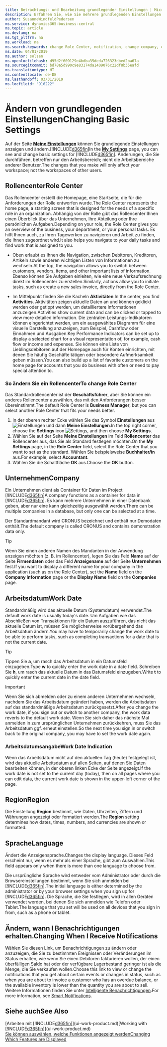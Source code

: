 ```yaml
---
title: Betrachtungs- und Bearbeitung grundlegender Einstellungen | Microsoft Docs
description: Erfahren Sie, wie Sie mehrere grundlegenden Einstellungen einrichten, zum Beispiel im Rollencenter, im Unternehmen oder im Arbeitsdatum.
author: SusanneWindfeldPedersen
ms.service: dynamics365-business-central
ms.topic: article
ms.devlang: na
ms.tgt_pltfrm: na
ms.workload: na
ms.search.keywords: change Role Center, notification, change company, change work date
ms.date: 04/01/2019
ms.author: solsen
ms.openlocfilehash: d95d2f609129e4bdba35deda726323dbed2ba67a
ms.sourcegitcommit: bd78a5d990c9e83174da1409076c22df8b35eafd
ms.translationtype: HT
ms.contentlocale: de-DE
ms.lasthandoff: 03/31/2019
ms.locfileid: "916222"
---
```

# <a name="changing-basic-settings"></a><span data-ttu-id="2a8ef-103">Ändern von grundlegenden Einstellungen</span><span class="sxs-lookup"><span data-stu-id="2a8ef-103">Changing Basic Settings</span></span>
<span data-ttu-id="2a8ef-104">Auf der Seite [**Meine Einstellungen**](https://businesscentral.dynamics.com?page=9176 "Rufen Sie direkt die Benutzereinstellungsseite in Business Central auf") können Sie grundlegende Einstellungen anzeigen und ändern.[!INCLUDE[d365fin](includes/d365fin_md.md)]</span><span class="sxs-lookup"><span data-stu-id="2a8ef-104">In the [**My Settings**](https://businesscentral.dynamics.com?page=9176 "Go directly to your user settings page in Business Central") page, you can see and change basic settings for [!INCLUDE[d365fin](includes/d365fin_md.md)].</span></span> <span data-ttu-id="2a8ef-105">Änderungen, die Sie durchführen, betreffen nur den Arbeitsbereich; nicht die Arbeitsbereiche anderer Benutzer.</span><span class="sxs-lookup"><span data-stu-id="2a8ef-105">The changes that you make will only affect your workspace; not the workspaces of other users.</span></span>  

## <a name="role-center"></a> <span data-ttu-id="2a8ef-106">Rollencenter</span><span class="sxs-lookup"><span data-stu-id="2a8ef-106">Role Center</span></span>
<span data-ttu-id="2a8ef-107">Das Rollencenter erstellt die Homepage, eine Startseite, die für die Anforderungen der Rolle entworfen wurde.</span><span class="sxs-lookup"><span data-stu-id="2a8ef-107">The Role Center represents the home page, a starting screen that is designed for the needs of a specific role in an organization.</span></span> <span data-ttu-id="2a8ef-108">Abhängig von der Rolle gibt das Rollencenter Ihnen einen Überblick über das Unternehmen, Ihre Abteilung oder Ihre persönlichen Aufgaben.</span><span class="sxs-lookup"><span data-stu-id="2a8ef-108">Depending on your role, the Role Center gives you an overview of the business, your department, or your personal tasks.</span></span> <span data-ttu-id="2a8ef-109">Es hilft Ihnen auch, zu Ihren Tagewerken zu navigieren und Arbeit zu finden, die Ihnen zugeordnet wird.</span><span class="sxs-lookup"><span data-stu-id="2a8ef-109">It also helps you navigate to your daily tasks and find work that is assigned to you.</span></span>

-   <span data-ttu-id="2a8ef-110">Oben erlaubt es Ihnen die Navigation, zwischen Debitoren, Kreditoren, Artikeln sowie anderen wichtigen Listen von Informationen zu wechseln.</span><span class="sxs-lookup"><span data-stu-id="2a8ef-110">At the top, the navigation allows you to switch between customers, vendors, items, and other important lists of information.</span></span> <span data-ttu-id="2a8ef-111">Ebenso können Sie Aufgaben einleiten, wie eine neue Verkaufsrechnung direkt im Rollencenter zu erstellen.</span><span class="sxs-lookup"><span data-stu-id="2a8ef-111">Similarly, actions allow you to initiate tasks, such as create a new sales invoice, directly from the Role Center.</span></span>

-   <span data-ttu-id="2a8ef-112">Im Mittelpunkt finden Sie die Kacheln **Aktivitäten**.</span><span class="sxs-lookup"><span data-stu-id="2a8ef-112">In the center, you find **Activities**.</span></span> <span data-ttu-id="2a8ef-113">Aktivitäten zeigen aktuelle Daten an und können geklickt werden oder getippt werden, um detailliertere Informationen anzuzeigen.</span><span class="sxs-lookup"><span data-stu-id="2a8ef-113">Activities show current data and can be clicked or tapped to view more detailed information.</span></span> <span data-ttu-id="2a8ef-114">Die zentralen Leistungs-Indikatoren können eingerichtet werden, um ein ausgewähltes Diagramm für eine visuelle Darstellung anzuzeigen, zum Beispiel, Cashflow oder Einnahmen und Ausgaben.</span><span class="sxs-lookup"><span data-stu-id="2a8ef-114">Key Performance Indicators can be set up to display a selected chart for a visual representation of, for example, cash flow or income and expenses.</span></span> <span data-ttu-id="2a8ef-115">Sie können eine Liste von Lieblingsdebitoren auf der Homepage auch für Konten einrichten, mit denen Sie häufig Geschäfte tätigen oder besondere Aufmerksamkeit geben müssen.</span><span class="sxs-lookup"><span data-stu-id="2a8ef-115">You can also build up a list of favorite customers on the home page for accounts that you do business with often or need to pay special attention to.</span></span>

### <a name="to-change-role-center"></a><span data-ttu-id="2a8ef-116">So ändern Sie ein Rollencenter</span><span class="sxs-lookup"><span data-stu-id="2a8ef-116">To change Role Center</span></span>
<span data-ttu-id="2a8ef-117">Das Standardrollencenter ist der **Geschäftsführer**, aber Sie können ein anderes Rollencenter auswählen, das mit den Anforderungen besser übereinstimmt.</span><span class="sxs-lookup"><span data-stu-id="2a8ef-117">The default Role Center is **Business Manager**, but you can select another Role Center that fits your needs better.</span></span>
1. <span data-ttu-id="2a8ef-118">In der oberen rechter Ecke wählen Sie das Symbol **Einstellungen** aus ![Einstellungen](media/ui-experience/settings_icon_small.png "Einstellungssymbol Rollencenter") und dann **Meine Einstellungen**.</span><span class="sxs-lookup"><span data-stu-id="2a8ef-118">In the top right corner, choose the **Settings** icon ![Settings](media/ui-experience/settings_icon_small.png "Settings icon for role center"), and then choose **My Settings**.</span></span>
2. <span data-ttu-id="2a8ef-119">Wählen Sie auf der Seite **Meine Einstellungen** im Feld **Rollencenter** das Rollencenter aus, das Sie als Standard festlegen möchten.</span><span class="sxs-lookup"><span data-stu-id="2a8ef-119">On the **My Settings** page, in the **Role Center** field, select the Role Center that you want to set as the standard.</span></span> <span data-ttu-id="2a8ef-120">Wählen Sie beispielsweise **Buchhalter/in** aus.</span><span class="sxs-lookup"><span data-stu-id="2a8ef-120">For example, select **Accountant**.</span></span>
3. <span data-ttu-id="2a8ef-121">Wählen Sie die Schaltfläche **OK** aus.</span><span class="sxs-lookup"><span data-stu-id="2a8ef-121">Choose the **OK** button.</span></span>

## <a name="company"></a><span data-ttu-id="2a8ef-122">Unternehmen</span><span class="sxs-lookup"><span data-stu-id="2a8ef-122">Company</span></span>
<span data-ttu-id="2a8ef-123">Ein Unternehmen dient als Container für Daten im Project [!INCLUDE[d365fin](includes/d365fin_md.md)]</span><span class="sxs-lookup"><span data-stu-id="2a8ef-123">A company functions as a container for data in [!INCLUDE[d365fin](includes/d365fin_md.md)].</span></span> <span data-ttu-id="2a8ef-124">Es kann mehrere Unternehmen in einer Datenbank geben, aber nur eine kann gleichzeitig ausgewählt werden.</span><span class="sxs-lookup"><span data-stu-id="2a8ef-124">There can be multiple companies in a database, but only one can be selected at a time.</span></span>

<span data-ttu-id="2a8ef-125">Der Standardmandant wird CRONUS bezeichnet und enthält nur Demodaten enthält.</span><span class="sxs-lookup"><span data-stu-id="2a8ef-125">The default company is called CRONUS and contains demonstration data only.</span></span>

> [!TIP]  
>   <span data-ttu-id="2a8ef-126">Wenn Sie einen anderen Namen des Mandanten in der Anwendung anzeigen möchten (z. B. im Rollencenter), legen Sie das Feld **Name** auf der Seite **Firmendaten** oder das Feld **Anzeigename** auf der Seite **Unternehmen** fest.</span><span class="sxs-lookup"><span data-stu-id="2a8ef-126">If you want to display a different name for your company in the application (such as on the Role Center), set the **Name** field on the **Company Information** page or the **Display Name** field on the **Companies** page.</span></span>  

## <a name="work-date"></a><span data-ttu-id="2a8ef-127">Arbeitsdatum</span><span class="sxs-lookup"><span data-stu-id="2a8ef-127">Work Date</span></span>
<span data-ttu-id="2a8ef-128">Standardmäßig wird das aktuelle Datum (Systemdatum) verwendet.</span><span class="sxs-lookup"><span data-stu-id="2a8ef-128">The default work date is usually today's date.</span></span> <span data-ttu-id="2a8ef-129">Um Aufgaben wie das Abschließen von Transaktionen für ein Datum auszuführen, das nicht das aktuelle Datum ist, müssen Sie möglicherweise vorübergehend das Arbeitsdatum ändern.</span><span class="sxs-lookup"><span data-stu-id="2a8ef-129">You may have to temporarily change the work date to be able to perform tasks, such as completing transactions for a date that is not the current date.</span></span>

> [!TIP]  
>   <span data-ttu-id="2a8ef-130">Tippen Sie **a**, um rasch das Arbeitsdatum in ein Datumsfeld einzugeben.</span><span class="sxs-lookup"><span data-stu-id="2a8ef-130">Type **w** to quickly enter the work date in a date field.</span></span> <span data-ttu-id="2a8ef-131">Schreiben Sie **h**, um rasch das aktuelle Datum in das Datumsfeld einzugeben.</span><span class="sxs-lookup"><span data-stu-id="2a8ef-131">Write **t** to quickly enter the current date in the date field.</span></span>

> [!IMPORTANT]  
>   <span data-ttu-id="2a8ef-132">Wenn Sie sich abmelden oder zu einem anderen Unternehmen wechseln, nachdem Sie das Arbeitsdatum geändert haben, werden die Arbeitsdaten auf das standardmäßige Arbeitsdatum zurückgesetzt.</span><span class="sxs-lookup"><span data-stu-id="2a8ef-132">After you change the work date, if you sign out or switch to another company, the work data reverts to the default work date.</span></span> <span data-ttu-id="2a8ef-133">Wenn Sie sich daher das nächste Mal anmelden in zum ursprünglichen Unternehmen zurückkehren, muss Sie das Arbeitsdatum ggf. erneut einstellen.</span><span class="sxs-lookup"><span data-stu-id="2a8ef-133">So the next time you sign in or switch back to the original company, you may have to set the work date again.</span></span> 

### <a name="work-date-indication"></a><span data-ttu-id="2a8ef-134">Arbeitsdatumsangabe</span><span class="sxs-lookup"><span data-stu-id="2a8ef-134">Work Date Indication</span></span>
<!--
Whenever the work date is not set to the current day (today), there are two indicators on pages that you open for editing:

- A reminder appears at the top of the page that tells you what the work date is set to. The reminder provides a direct link to the work date setting on the **My Settings** page so you change the date if you want. From the reminder, you can also choose to dismiss the reminder for the rest of your session. Unless you change the work date to "today", the reminder will appear the next time you sign in. 

- If you dismiss the reminder, the work date will appear in the title of the page.  
-->
<span data-ttu-id="2a8ef-135">Wenn das Arbeitsdatum nicht auf den aktuellen Tag (heute) festgelegt ist, wird das aktuelle Arbeitsdatum auf allen Seiten, auf denen Sie Daten bearbeiten können, in der oberen linken Ecke der Seite angezeigt.</span><span class="sxs-lookup"><span data-stu-id="2a8ef-135">If the work date is not set to the current day (today), then on all pages where you can edit data, the current work date is shown in the upper-left corner of the page.</span></span>
  
## <a name="region"></a> <span data-ttu-id="2a8ef-136">Region</span><span class="sxs-lookup"><span data-stu-id="2a8ef-136">Region</span></span>

<span data-ttu-id="2a8ef-137">Die Einstellung **Region** bestimmt, wie Daten, Uhrzeiten, Ziffern und Währungen angezeigt oder formatiert werden.</span><span class="sxs-lookup"><span data-stu-id="2a8ef-137">The **Region** setting determines how dates, times, numbers, and currencies are shown or formatted.</span></span>


## <a name="language"></a> <span data-ttu-id="2a8ef-138">Sprache</span><span class="sxs-lookup"><span data-stu-id="2a8ef-138">Language</span></span>
<span data-ttu-id="2a8ef-139">Ändert die Anzeigensprache.</span><span class="sxs-lookup"><span data-stu-id="2a8ef-139">Changes the display language.</span></span> <span data-ttu-id="2a8ef-140">Dieses Feld erscheint nur, wenn es mehr als einer Sprache, gibt zum Auswählen.</span><span class="sxs-lookup"><span data-stu-id="2a8ef-140">This field appears only when there is more than one language to choose from.</span></span> 

<span data-ttu-id="2a8ef-141">Die ursprüngliche Sprache wird entweder vom Administrator oder durch die Browsereinstellungen bestimmt, wenn Sie sich anmelden bei [!INCLUDE[d365fin](includes/d365fin_md.md)].</span><span class="sxs-lookup"><span data-stu-id="2a8ef-141">The initial language is either determined by the administrator or by your browser settings when you sign up for [!INCLUDE[d365fin](includes/d365fin_md.md)].</span></span> <span data-ttu-id="2a8ef-142">Die Sprache, die Sie festlegen, wird in allen Geräten verwendet werden, bei denen Sie sich anmelden wie Telefon oder Tablet.</span><span class="sxs-lookup"><span data-stu-id="2a8ef-142">The language that you set will be used on all devices that you sign in from, such as a phone or tablet.</span></span>

## <a name="changing-when-i-receive-notifications"></a><span data-ttu-id="2a8ef-143">Ändern, wann I Benachrichtigungen erhalten.</span><span class="sxs-lookup"><span data-stu-id="2a8ef-143">Changing When I Receive Notifications</span></span>
<span data-ttu-id="2a8ef-144">Wählen Sie diesen Link, um Benachrichtigungen zu ändern oder anzuzeigen, die Sie zu bestimmten Ereignissen oder Veränderungen im Status erhalten, wie wenn Sie einen Debitoren fakturieren wollen, der einen überfälligen Saldo hat oder der verfügbare Lagerbestand geringer ist als die Menge, die Sie verkaufen wollen.</span><span class="sxs-lookup"><span data-stu-id="2a8ef-144">Choose this link to view or change the notifications that you get about certain events or changes in status, such as when you are about to invoice a customer who has an overdue balance, or the available inventory is lower than the quantity you are about to sell.</span></span> <span data-ttu-id="2a8ef-145">Weitere Informationen finden Sie unter [Intelligente Benachrichtigungen](ui-smart-notifications.md).</span><span class="sxs-lookup"><span data-stu-id="2a8ef-145">For more information, see [Smart Notifications](ui-smart-notifications.md).</span></span>

## <a name="see-also"></a><span data-ttu-id="2a8ef-146">Siehe auch</span><span class="sxs-lookup"><span data-stu-id="2a8ef-146">See Also</span></span>
<span data-ttu-id="2a8ef-147">[Arbeiten mit [!INCLUDE[d365fin](includes/d365fin_md.md)]](ui-work-product.md)</span><span class="sxs-lookup"><span data-stu-id="2a8ef-147">[Working with [!INCLUDE[d365fin](includes/d365fin_md.md)]](ui-work-product.md)</span></span>  
[<span data-ttu-id="2a8ef-148">Sie können auswählen, welche Funktionen angezeigt werden</span><span class="sxs-lookup"><span data-stu-id="2a8ef-148">Changing Which Features are Displayed</span></span>](ui-experiences.md)  

